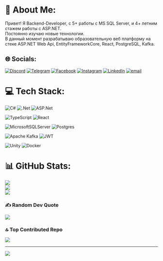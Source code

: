 # 💫 About Me:
Привет! Я Backend-Developer, c 5+ работы с MS SQL Server, и 4+ летним стажем работы с ASP.NET.<br>Постоянно изучаю новые технологии.<br>В данный момент разрабатываю образовательную веб платформу на стеке ASP.NET Web Api, EntityFrameworkCore, React, PostgreSQL, Kafka.


## 🌐 Socials:
[![Discord](https://img.shields.io/badge/Discord-%237289DA.svg?logo=discord&logoColor=white)](https://discord.gg/282864445242474496) [![Telegram](https://img.shields.io/badge/Telegram-%CCCCCCDA.svg?logo=telegram&logoColor=white&color=178eca)](https://t.me/Kuzmin_Anton_S) [![Facebook](https://img.shields.io/badge/Facebook-%231877F2.svg?logo=Facebook&logoColor=white)](https://facebook.com/KuzminAntonS) [![Instagram](https://img.shields.io/badge/Instagram-%23E4405F.svg?logo=Instagram&logoColor=white)](https://instagram.com/kuzmin.anton.s) [![LinkedIn](https://img.shields.io/badge/LinkedIn-%230077B5.svg?logo=linkedin&logoColor=white)](https://linkedin.com/in/kuzmin-s-anton) [![email](https://img.shields.io/badge/Email-D14836?logo=gmail&logoColor=white)](mailto:kuzmin.s.anton@gmail.com) 

# 💻 Tech Stack:
![C#](https://img.shields.io/badge/c%23-%23239120.svg?style=for-the-badge&logo=csharp&logoColor=white) 
![.Net](https://img.shields.io/badge/.NET-5C2D91?style=for-the-badge&logo=.net&logoColor=white) 
![ASP.Net](https://img.shields.io/badge/ASP.NET-5C2D91?style=for-the-badge&logo=ASP.net&logoColor=white) 

![TypeScript](https://img.shields.io/badge/typescript-%23007ACC.svg?style=for-the-badge&logo=typescript&logoColor=white) 
![React](https://img.shields.io/badge/react-%2320232a.svg?style=for-the-badge&logo=react&logoColor=%2361DAFB) 

![MicrosoftSQLServer](https://img.shields.io/badge/Microsoft%20SQL%20Server-CC2927?style=for-the-badge&logo=microsoft%20sql%20server&logoColor=white) 
![Postgres](https://img.shields.io/badge/postgres-%23316192.svg?style=for-the-badge&logo=postgresql&logoColor=white) 

![Apache Kafka](https://img.shields.io/badge/Apache%20Kafka-000?style=for-the-badge&logo=apachekafka) 
![JWT](https://img.shields.io/badge/JWT-black?style=for-the-badge&logo=JSON%20web%20tokens) 

![Unity](https://img.shields.io/badge/unity-%23000000.svg?style=for-the-badge&logo=unity&logoColor=white) 
![Docker](https://img.shields.io/badge/docker-%230db7ed.svg?style=for-the-badge&logo=docker&logoColor=white)

# 📊 GitHub Stats:
![](https://github-readme-stats.vercel.app/api?username=Sterlios&theme=dark&hide_border=false&include_all_commits=false&count_private=false)<br/>
![](https://nirzak-streak-stats.vercel.app/?user=Sterlios&theme=dark&hide_border=false)<br/>
![](https://github-readme-stats.vercel.app/api/top-langs/?username=Sterlios&theme=dark&hide_border=false&include_all_commits=false&count_private=false&layout=compact)

### ✍️ Random Dev Quote
![](https://quotes-github-readme.vercel.app/api?type=horizontal&theme=radical)

### 🔝 Top Contributed Repo
![](https://github-contributor-stats.vercel.app/api?username=Sterlios&limit=5&theme=dark&combine_all_yearly_contributions=true)

---
[![](https://visitcount.itsvg.in/api?id=Sterlios&icon=0&color=0)](https://visitcount.itsvg.in)

<!-- Proudly created with GPRM ( https://gprm.itsvg.in ) -->

